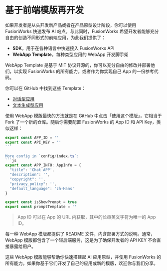 # 基于前端模版再开发

如果开发者是从头开发新产品或者在产品原型设计阶段，你可以使用 FusionWorks 快速发布 AI 站点。与此同时，FusionWorks 希望开发者能够充分自由的创造不同形式的前端应用，为此我们提供了：

* **SDK**，用于在各种语言中快速接入 FusionWorks API
* **WebApp Template**，每种类型应用的 WebApp 开发脚手架

WebApp Template 是基于 MIT 协议开源的，你可以充分自由的修改并部署他们，以实现 FusionWorks 的所有能力。或者作为你实现自己 App 的一份参考代码。

你可以在 GitHub 中找到这些 Template：

* [对话型应用](https://github.com/langgenius/webapp-conversation)
* [文本生成型应用](https://github.com/langgenius/webapp-text-generator)

使用 WebApp 模版最快的方法就是在 GitHub 中点击「使用这个模版」，它相当于 Fork 了一个新的仓库。随后你需要配置 FusionWorks 的 App ID 和 API Key，类似这样：

````javascript
export const APP_ID = ''
export const API_KEY = ''
```

More config in `config/index.ts`:
```js
export const APP_INFO: AppInfo = {
  "title": 'Chat APP',
  "description": '',
  "copyright": '',
  "privacy_policy": '',
  "default_language": 'zh-Hans'
}

export const isShowPrompt = true
export const promptTemplate = ''
````

> App ID 可以在 App 的 URL 内获取，其中的长串英文字符为唯一的 App ID。

每一种 WebApp 模版都提供了 README 文件，内含部署方式的说明。通常，WebApp 模版都包含了一个轻后端服务，这是为了确保开发者的 API KEY 不会直接暴露给用户。

这些 WebApp 模版能够帮助你快速搭建起 AI 应用原型，并使用 FusionWorks 的所有能力。如果你基于它们开发了自己的应用或新的模版，欢迎你与我们分享。

